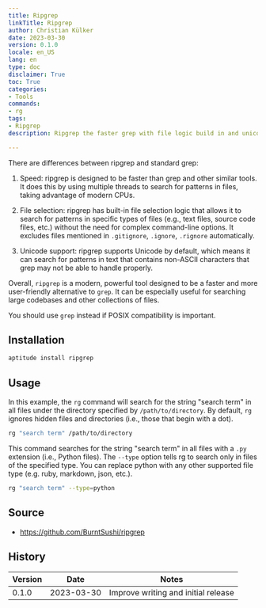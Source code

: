 ```yaml
---
title: Ripgrep
linkTitle: Ripgrep
author: Christian Külker
date: 2023-03-30
version: 0.1.0
locale: en_US
lang: en
type: doc
disclaimer: True
toc: True
categories:
- Tools
commands:
- rg
tags:
- Ripgrep
description: Ripgrep the faster grep with file logic build in and unicode support

---
```


There are differences between ripgrep and standard grep:

1. Speed: ripgrep is designed to be faster than grep and other similar tools.
   It does this by using multiple threads to search for patterns in files,
   taking advantage of modern CPUs.

2. File selection: ripgrep has built-in file selection logic that allows it to
   search for patterns in specific types of files (e.g., text files, source
   code files, etc.) without the need for complex command-line options. It
   excludes files mentioned in `.gitignore`, `.ignore`, `.rignore`
   automatically.

3. Unicode support: ripgrep supports Unicode by default, which means it can
   search for patterns in text that contains non-ASCII characters that grep may
   not be able to handle properly.

Overall, `ripgrep` is a modern, powerful tool designed to be a faster and more
user-friendly alternative to `grep`. It can be especially useful for searching
large codebases and other collections of files.

You should use `grep` instead if POSIX compatibility is important.

## Installation

```bash
aptitude install ripgrep
```

## Usage

In this example, the `rg` command will search for the string "search term" in
all files under the directory specified by `/path/to/directory`. By default,
`rg` ignores hidden files and directories (i.e., those that begin with a dot).

```bash
rg "search term" /path/to/directory
```

This command searches for the string "search term" in all files with a `.py`
extension (i.e., Python files). The `--type` option tells rg to search only in
files of the specified type. You can replace python with any other supported
file type (e.g. ruby, markdown, json, etc.).

```bash
rg "search term" --type=python
```

## Source

- <https://github.com/BurntSushi/ripgrep>

## History

| Version | Date       | Notes                                                |
| ------- | ---------- | ---------------------------------------------------- |
| 0.1.0   | 2023-03-30 | Improve writing and initial release                  |







